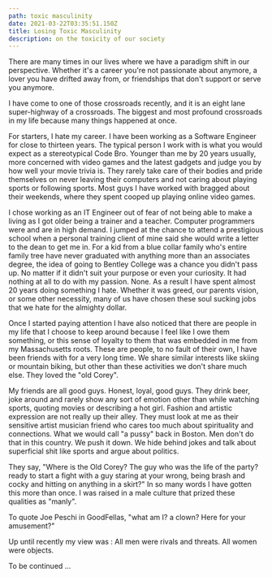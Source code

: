 ```yaml
---
path: toxic masculinity
date: 2021-03-22T03:35:51.150Z
title: Losing Toxic Masculinity
description: on the toxicity of our society
---
```

There are many times in our lives where we have a paradigm shift in our perspective. Whether it's a career you're not passionate about anymore, a lover you have drifted away from, or friendships that don't support or serve you anymore.  

I have  come to one of those crossroads recently, and it is an eight lane super-highway of a crossroads. The biggest and most profound crossroads in my life because many things happened at once.  

For starters, I hate my career. I have been working as a Software Engineer for close to thirteen years. The typical person I work with is what you would expect as a stereotypical Code Bro.  Younger than me by 20 years usually, more concerned with video games and the latest gadgets and judge you by how well your movie trivia is. They rarely take care of their bodies and pride themselves on never leaving their computers and not caring about playing sports or following sports.  Most guys I have worked with bragged about their weekends, where they spent cooped up playing online video games. 

I chose working as an IT Engineer out of fear of not being able to make a living as I got older being a trainer and a teacher.  Computer programmers were and are in high demand.  I jumped at the chance to attend a prestigious school when a personal training client of mine said she would write a letter to the dean to get me in. For a kid from a blue collar family who's entire family tree have never graduated with anything more than an associates degree, the idea of going to Bentley College was a chance you didn't pass up.  No matter if it didn't suit your purpose or even your curiosity.  It had nothing at all to do with my passion.  None.  As a result I have spent almost 20 years doing something I hate. Whether it was greed, our parents vision, or some other necessity, many of us have chosen these soul sucking jobs that we hate for the almighty dollar. 

Once I started paying attention I have also noticed that there are people in my life that I choose to keep around because I feel like I owe them something, or this sense of loyalty to them that was embedded in me from my Massachusetts roots.  These are people, to no fault of their own, I have been friends with for a very long time. We share similar interests like skiing or mountain biking, but other than these activities we don't share much else.  They loved the "old Corey". 

My friends are all good guys. Honest, loyal, good guys. They drink beer,  joke around and rarely show any sort of emotion other than while watching sports, quoting movies or describing a hot girl.  Fashion and artistic expression are not really up their alley.  They must look at me as their sensitive artist musician friend who cares too much about spirituality and connections.   What we would call "a pussy" back in Boston.  Men don't do that in this country. We push it down. We hide behind jokes and talk about superficial shit like sports and argue about politics.

They say, "Where is the Old Corey? The guy who was the life of the party? ready to start a fight with a guy staring at your wrong, being brash and cocky and hitting on anything in a skirt?"  In so many words I have gotten this more than once.  I was raised in a male culture that prized these qualities as "manly".    

To quote Joe Peschi in GoodFellas, "what am I? a clown? Here for your amusement?"

Up until recently my view was : All men were rivals and threats.  All women were objects.



To be continued ...